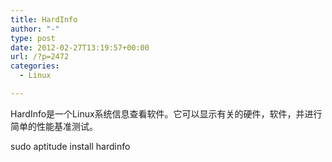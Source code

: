 ```yaml
---
title: HardInfo
author: "-"
type: post
date: 2012-02-27T13:19:57+00:00
url: /?p=2472
categories:
  - Linux

---
```

HardInfo是一个Linux系统信息查看软件。它可以显示有关的硬件，软件，并进行简单的性能基准测试。

sudo aptitude install hardinfo